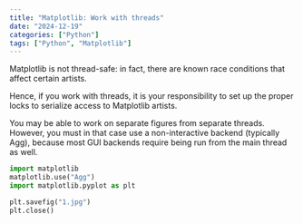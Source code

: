 ```yaml
---
title: "Matplotlib: Work with threads"
date: "2024-12-19"
categories: ["Python"]
tags: ["Python", "Matplotlib"]
---
```


Matplotlib is not thread-safe: in fact, there are known race conditions that affect certain artists.
<!--more-->

Hence, if you work with threads, it is your responsibility to set up the proper locks to serialize access to Matplotlib artists.

You may be able to work on separate figures from separate threads. However, you must in that case use a non-interactive backend (typically Agg), because most GUI backends require being run from the main thread as well.

```python
import matplotlib
matplotlib.use("Agg")
import matplotlib.pyplot as plt

plt.savefig("1.jpg")
plt.close()
```

